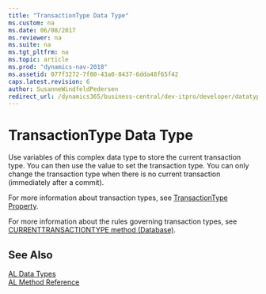 ```yaml
---
title: "TransactionType Data Type"
ms.custom: na
ms.date: 06/08/2017
ms.reviewer: na
ms.suite: na
ms.tgt_pltfrm: na
ms.topic: article
ms.prod: "dynamics-nav-2018"
ms.assetid: 077f3272-7f80-43a0-8437-6dda48f65f42
caps.latest.revision: 6
author: SusanneWindfeldPedersen
redirect_url: /dynamics365/business-central/dev-itpro/developer/datatypes/devenv-al-data-types
---
```

# TransactionType Data Type
Use variables of this complex data type to store the current transaction type. You can then use the value to set the transaction type. You can only change the transaction type when there is no current transaction (immediately after a commit).  
  
 For more information about transaction types, see [TransactionType Property](../properties/devenv-transactiontype-property.md).  
  
 For more information about the rules governing transaction types, see [CURRENTTRANSACTIONTYPE method (Database)](../methods/devenv-currenttransactiontype-method-database.md).

## See Also
[AL Data Types](devenv-al-data-types.md)  
[AL Method Reference](../methods/devenv-al-method-reference.md)  
